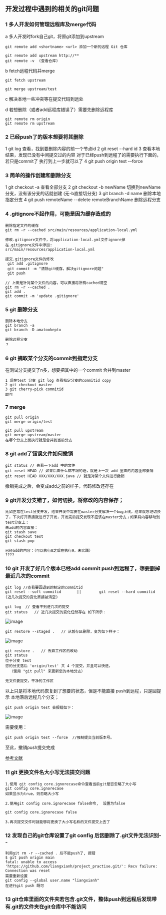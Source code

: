 ## 开发过程中遇到的相关的git问题

### 1 多人开发如何管理远程库及merge代码

a 多人开发时fork自己git，将原git添加到upstream
```
git remote add <shortname> <url> 添加一个新的远程 Git 仓库

git remote add upstream http://**
git remote -v  (查看仓库)

```
b fetch远程代码并merge
```
git fetch upstream

git merge upstream/test
```
c 解决本地一些冲突等在提交代码到远处

d 若想删除（或者add远程库错误了）需要先删除远程库

```
git remote rm origin
git remote rm upstream
```

### 2 已经push了的版本想要将其删除

1 git log 查看，找到要删除内容的前一个节点id
2 git reset --hard id
3 查看本地结果，发现已没有中间提交过的内容
对于已经push到远程了的需要执行下面的，若只是commit了 执行到上一步就可以了
4 git push origin test --force


### 3 简单的操作创建和删除分支

1 git checkout -a 查看全部分支
2 git checkout -b newName 切换到newName分支，没有该分支的话就创建 (无-b直接切分支)
3 git branch -d name 删除本地指定分支
4 git push remoteName --delete remoteBranchName 删除远程分支



### 4 .gitignore不起作用，可能是因为缓存造成的
```
删除指定文件的缓存
git rm -r --cached src/main/resources/application-local.yml

修改.gitignore文件中，将application-local.yml文件ignore掉
在.gitignore文件中添加:
src/main/resources/application-local.yml

提交.gitignore文件的修改
 git add .gitignore
 git commit -m "清除git缓存，解决gitignore问题"
 git push

// 上面是针对某个文件的内容，可以直接将所有cached清空
git rm -r --cached .
git add .
git commit -m 'update .gitignore'

```


### 5 git 删除分支
 ```
 删除本地分支
 git branch -a
 git branch -D amatookeptx
 
 删除远程分支
 ？
 ```
 
### 6 git 摘取某个分支的commit到指定分支

在测试分支提交了n多，想要把其中的一个commit 合并到master
```
1 现在test 分支 git log 查看指定分支的commitid copy
2 git checkout master
3 git cherry-pick commitid
即可
```

### 7 merge
```
git pull origin 
git merge origin/test

git pull upstream 
git merge upstream/master
在哪个分支上面执行就是合并到当前分支
```

### 8 git add了错误文件如何撤销
```
git status // 先看一下add 中的文件 
git reset HEAD // 如果后面什么都不跟的话，就是上一次 add 里面的内容全部撤销
git reset HEAD XXX/XXX/XXX.java // 就是对某个文件进行撤销
```
撤销完成之后，会变成add之前的样子，代码修改还存在

### 9 git开发分支错了，如何切换，将修改的内容保存；
```
比如正常在test分支开发，结果开发中需要在master分支解决一个bug上线，结果就忘记切换了，下次打开直接就进行了开发，开发完后提交发现不应该在master分支；如果将内容移动到test分支上；
未add的内容直接：
git stash save
git checkout test
git stash pop

已经add的内容：（可以执行8之后在执行9，未实践）
????

```

### 10 git 开发了好几个版本已经add commit push到远程了，想要删掉最近几次的commit
```
git log //查看要回退到的制定的commitid
git reset --soft commitid       ||        git reset --hard commitid (近几次提交的变化直接被清空)

git log  // 查看不到进几次的提交
git status   // 近几次提交的变化任然存在 如下所示：
```
![image](https://user-images.githubusercontent.com/31762176/206104404-c6d431ae-5d61-4e20-9d20-3a7e376455bd.png)

```
git restore --staged .   // 从暂存区删除，变为如下样子：

```
![image](https://user-images.githubusercontent.com/31762176/206104862-d926152f-4017-4ab7-a264-51cfd02e4d16.png)

```
git restore .   // 丢弃工作区的改动
git status
位于分支 test
您的分支落后 'origin/test' 共 4 个提交，并且可以快进。
  （使用 "git pull" 来更新您的本地分支）

无文件要提交，干净的工作区
```
以上只是将本地代码恢复到了想要的状态，但是不能直接 push到远程，只是回提示 本地落后远程几个分支；
```
git push origin test 会报错如下：
```
![image](https://user-images.githubusercontent.com/31762176/206106276-4ae21fcc-0386-4e68-a492-73369b483c51.png)

需要使用：
```
git push origin test --force  //强制提交当前版本号。
```
至此，撤销push提交完成

[参考文献](https://blog.csdn.net/qq_45503196/article/details/126089133)


### 11 git 更换文件名大小写无法提交问题

```
1.使用 git config core.ignorecase命令查看当前git是否忽略了大小写
git config core.ignorecase
如果显示为true，则忽略大小写

2.使用git config core.ignorecase false命令,  设置为false

git config core.ignorecase false

3.再次提交文件时就能够将更换了大小写名称的文件提交上去了
```

### 12 发现自己的git仓库设置了git config 后因删除了.git文件无法识别--

```
利用git rm -r --cached . 后不能push了, 报错
$ git push origin main
fatal: unable to access 'https://github.com/liangxianh/project_practise.git/': Recv failure: Connection was reset
需要重新设置
git config --global user.name "liangxianh"
在进行git push 既可
```
### 13 git仓库里面的文件夹若包含.git文件，整体push到远程后发现带有.git的文件夹在git仓库中不能访问

